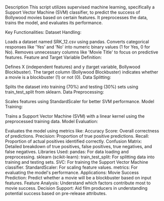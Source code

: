 Description
This script utilizes supervised machine learning, specifically a Support Vector Machine (SVM) classifier, to predict the success of Bollywood movies based on certain features. It preprocesses the data, trains the model, and evaluates its performance.

Key Functionalities:
Dataset Handling:

Loads a dataset named SRK_12.csv using pandas.
Converts categorical responses like 'Yes' and 'No' into numeric binary values (1 for Yes, 0 for No).
Removes unnecessary columns like 'Movie Title' to focus on predictive features.
Feature and Target Variable Definition:

Defines X (independent features) and y (target variable, Bollywood Blockbuster).
The target column (Bollywood Blockbuster) indicates whether a movie is a blockbuster (1) or not (0).
Data Splitting:

Splits the dataset into training (70%) and testing (30%) sets using train_test_split from sklearn.
Data Preprocessing:

Scales features using StandardScaler for better SVM performance.
Model Training:

Trains a Support Vector Machine (SVM) with a linear kernel using the preprocessed training data.
Model Evaluation:

Evaluates the model using metrics like:
Accuracy Score: Overall correctness of predictions.
Precision: Proportion of true positive predictions.
Recall: Proportion of actual positives identified correctly.
Confusion Matrix: Detailed breakdown of true positives, false positives, true negatives, and false negatives.
Libraries Used:
pandas: For data loading and preprocessing.
sklearn (scikit-learn):
train_test_split: For splitting data into training and testing sets.
SVC: For training the Support Vector Machine classifier.
StandardScaler: For scaling feature values.
metrics: For evaluating the model's performance.
Applications:
Movie Success Prediction: Predict whether a movie will be a blockbuster based on input features.
Feature Analysis: Understand which factors contribute most to movie success.
Decision Support: Aid film producers in understanding potential success based on pre-release attributes.
